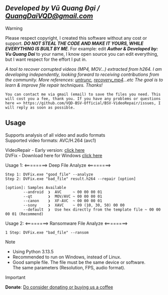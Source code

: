 ## ***Developed by Vũ Quang Đại / <QuangDaiVQD@gmail.com>***
> [!Warning]
> Please respect copyright, I created this software without any cost or support. ***DO NOT STEAL THE CODE AND MAKE IT YOURS, WHILE EVERYTHING IS BUILT BY ME***. For example: edit ***Author & Developed by: Vu Quang Dai*** to your name, I know open source you can edit everything, but I want respect for the effort I put in.

*A tool to recover corrupted videos (MP4, MOV...) extracted from h264. I am developing independently, looking forward to receiving contributions from the community.
More references: [untrunc](https://github.com/anthwlock/untrunc), [recovery_mp4](https://slydiman.me/eng/mmedia/recover_mp4.htm)...etc
The goal is to learn & improve file repair techniques. Thanks!*

```You can contact me via gmail (email) to save the files you need. This will cost you a fee, thank you. If you have any problems or questions here => https://github.com/VQD-BSV-Official/BSV-VideoRepair/issues, I will reply as soon as possible.```



## Usage
Supports analysis of all video and audio formats <br>
Supported video formats: AVC/H.264 (avc1) <br>

VideoRepair - Early version: [click here](https://github.com/VQD-BSV/VideoRepairTool) <br>
DVFix - Download here for Windows [click here](https://github.com/VQD-BSV-Official/DVFix/releases)


Usage 1: <========> Deep File Analyze <========>
```
Step 1: DVFix.exe "good_file" --analyze
Step 2: DVFix.exe "bad_file" result.h264 --repair [option]
```
```
[option]: Samples Available
        --android  ❯  AVC     ~ 00 00 00 01
        --qt       ❯  MOV/AVC ~ 00 00 00 01
        --canon    ❯  XF-AVC  ~ 00 00 00 01
        --sony     ❯  XAVC    ~ 09 (10, 30, 50) 00 00
        --default  ❯  Use hex directly from the template file ~ 00 00 00 01 (Recommend)

```

Usage 2: <========> Ransomware File Analyze <========>
```
1 Step: DVFix.exe "bad_file" --ransom
```


> [!Note]
> * Using Python 3.13.5
> * Recommended to run on Windows, instead of Linux.
> * Good sample file. The file must be the same device or software. <br>
> The same parameters (Resolution, FPS, audio format).


> [!Important]
> **Donate**: [Do consider donating or buying us a coffee](https://paypal.me/BSVPay)
